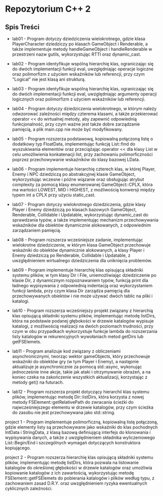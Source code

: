 # Repozytorium C++ 2

## Spis Treści

- lab01 - Program dotyczy dziedziczenia wielokrotnego, gdzie klasa PlayerCharacter dziedziczy po klasach GameObject i Renderable, a także implementuje metody handleGameObject i handleRenderable w przestrzeni nazw gutils, wykorzystując RTTI oraz dynamic_cast.

- lab02 - Program identyfikuje wspólną hierarchię klas, ograniczając się do dwóch implementacji funkcji eval, uwzględniając operacje logiczne oraz polimorfizm z użyciem wskaźników lub referencji, przy czym "Logical" nie jest klasą ani strukturą.

- lab03 - Program identyfikuje wspólną hierarchię klas, ograniczając się do dwóch implementacji funkcji eval, uwzględniając argumenty operacji logicznych oraz polimorfizm z użyciem wskaźników lub referencji.

- lab04 - Program dotyczy dziedziczenia wielokrotnego, w którym należy odwzorować zależności między czterema klasami, a także przekierować operator << do wirtualnej metody, aby zapewnić odpowiednią funkcjonalność, przy czym ważne jest także dobre zarządzanie pamięcią, a plik main.cpp nie może być modyfikowany.

- lab05 - Program rozszerza podstawową, kopiowalną połączoną listę o dodatkowy typ FloatData, implementując funkcję List::find do wyszukiwania elementów oraz przeciążając operator << dla klasy List w celu umożliwienia konkatenacji list, przy zachowaniu polimorficzności poprzez przechowywanie wskaźników do klasy bazowej LData.

- lab06 - Program implementuje hierarchię czterech klas, w której Player, Enemy i NPC dziedziczą po abstrakcyjnej klasie GameObject, wykorzystując wczesne i późne wiązanie oraz obsługując atrybut complexity za pomocą klasy enumerowanej GameObject::CPLX, która ma wartości LOWEST, MID i HIGHEST, z możliwością konwersji między typem int a CPLX przy użyciu static_cast.

- lab07 - Program dotyczy wielokrotnego dziedziczenia, gdzie klasy Player i Enemy dziedziczą po klasach bazowych GameObject, Renderable, Collidable i Updatable, wykorzystując dynamic_cast do sprawdzania typów, a także implementując mechanizm przechowywania wskaźników dla obiektów dynamicznie alokowanych, z odpowiednim zarządzaniem pamięcią.

- lab08 - Program rozszerza wcześniejsze zadanie, implementując wielokrotne dziedziczenie, w którym klasa GameObject przechowuje wskaźniki do obiektów dynamicznie alokowanych, a klasy Player i Enemy dziedziczą po Renderable, Collidable i Updatable, z uwzględnieniem wirtualnego dziedziczenia dla uniknięcia problemów.

- lab09 - Program implementuje hierarchię klas opisującą składniki systemu plików, w tym klasy Dir i File, uniemożliwiając dziedziczenie po klasie Dir, z dynamicznym rozpoznawaniem typów, funkcją print dla ładnego wypisywania z odpowiednią indentacją oraz wykorzystaniem funkcji lambda, przy czym klasa Dir zarządza pamięcią dla przechowywanych obiektów i nie może używać dwóch tablic na pliki i katalogi.

- lab10 - Program rozszerza wcześniejszy projekt związany z hierarchią klas opisującą składniki systemu plików, implementując metodę listDirs, która na podstawie podanej głębokości w drzewie katalogów wypisuje katalogi, z możliwością realizacji na dwóch poziomach trudności, przy czym w obu przypadkach wykorzystuje funkcje lambda do rozszerzania listy katalogów w rekurencyjnych wywołaniach metod getDirs lub getFSElemets.

- lab11 - Program analizuje kod związany z obliczeniami asynchronicznymi, tworząc wektor gameObjects, który przechowuje wskaźniki do obiektów gry (w tym Player i Enemy), a następnie aktualizuje je asynchronicznie za pomocą std::async, wykonując jednocześnie inne akcje, takie jak ataki i otrzymywanie obrażeń, a na koniec czeka na zakończenie wszystkich aktualizacji, korzystając z metody get() na futurach.

- lab12 - Program rozszerza projekt dotyczący hierarchii klas systemu plików, implementując metodę Dir::listDirs, która korzysta z nowej metody FSElement::getRelativePath do zwracania ścieżki do najwcześniejszego elementu w drzewie katalogów, przy czym ścieżka do zasobu nie jest przechowywana jako std::string.

project 1 - Program implementuje polimorficzną, kopiowalną listę połączoną, gdzie elementy listy są przechowywane jako wskaźniki do klas pochodnych IntData i StringData, z klasą bazową definiującą interfejs do klonowania i wypisywania danych, a także z uwzględnieniem składnika wyliczeniowego List::Begin/End i szczególnych wymagań dotyczących konstruktora kopiującego.


project 2 - Program rozszerza hierarchię klas opisującą składniki systemu plików, implementując metodę listDirs, która pozwala na listowanie katalogów do określonej głębokości w drzewie katalogów oraz umożliwia kopiowanie katalogów z ich zawartością, wykorzystując metodę FSElement::getFSElemets do pobierania katalogów i plików według typu, z zachowaniem zasad D.R.Y. oraz uwzględnieniem ryzyka ewentualnych cyklicznych zależności.
